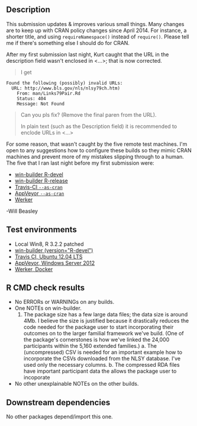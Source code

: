 ## Description
This submission updates & improves various small things.  Many changes are to keep up with CRAN policy changes since April 2014. For instance, a shorter title, and using `requireNamespace()` instead of `require()`.  Please tell me if there's something else I should do for CRAN.

After my first submission last night, Kurt caught that the URL in the description field wasn't enclosed in <...>; that is now corrected.  

> I get
> 
```
Found the following (possibly) invalid URLs:
  URL: http://www.bls.gov/nls/nlsy79ch.htm)
    From: man/Links79Pair.Rd
    Status: 404
    Message: Not Found
```
> Can you pls fix?  (Remove the final paren from the URL).
> 
> In plain text (such as the Description field) it is recommended to enclode URLs in <...>

For some reason, that wasn't caught by the five remote test machines.  I'm open to any suggestions how to configure these builds so they mimic CRAN machines and prevent more of my mistakes slipping through to a human.  The five that I ran last night before my first submission were:

* [win-builder R-devel](http://win-builder.r-project.org/68aDSl8xhbGq/00check.log)
* [win-builder R-release](http://win-builder.r-project.org/WstV5xxuzI3F/00check.log)
* [Travis-CI `--as-cran`](https://travis-ci.org/LiveOak/NlsyLinks/builds/75873235#L1736)
* [AppVeyor `--as-cran`](https://ci.appveyor.com/project/wibeasley/nlsylinks/build/1.0.29#L218)
* [Werker](https://app.wercker.com/#buildstep/55d13044b006c1f91e048052)

-Will Beasley

## Test environments
* Local Win8, R 3.2.2 patched
* [win-builder (version="R-devel")](http://win-builder.r-project.org/2iJJ9Mu3J0cr)
* [Travis CI, Ubuntu 12.04 LTS](https://travis-ci.org/LiveOak/NlsyLinks/)
* [AppVeyor, Windows Server 2012](https://ci.appveyor.com/project/wibeasley/nlsylinks)
* [Werker, Docker](https://app.wercker.com/#applications/5590d20a4fea05eb7a02e590)

## R CMD check results
* No ERRORs or WARNINGs on any builds.
* One NOTEs on win-builder.
    1. The package size has a few large data files; the data size is around 4Mb.  I believe the size is justified because it drastically reduces the code needed for the package user to start incorporating their outcomes on to the larger familial framework we've build.  (One of the package's cornerstones is how we've linked the 24,000 participants within the 5,160 extended families.)
        a. The (uncompressed) CSV is needed for an important example how to incorporate the CSVs downloaded from the NLSY database.  I've used only the necessary columns.
        b. The compressed RDA files have important participant data the allows the package user to incoporate
* No other unexplainable NOTEs on the other builds.

## Downstream dependencies
No other packages depend/import this one.
